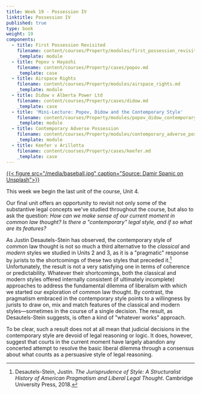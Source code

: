 ```yaml
---
title: Week 19 - Possession IV
linktitle: Possession IV
published: true
type: book
weight: 19
components:
  - title: First Possession Revisited
    filename: content/courses/Property/modules/first_possession_revisited.md
    _template: module
  - title: Popov v Hayashi
    filename: content/courses/Property/cases/popov.md
    _template: case
  - title: Airspace Rights
    filename: content/courses/Property/modules/airspace_rights.md
    _template: module
  - title: Didow v Alberta Power Ltd
    filename: content/courses/Property/cases/didow.md
    _template: case
  - title: 'Mini-Lecture: Popov, Didow and the Contemporary Style'
    filename: content/courses/Property/modules/popov_didow_contemporary_style_lecture.md
    _template: module
  - title: Contemporary Adverse Possession
    filename: content/courses/Property/modules/contemporary_adverse_possession.md
    _template: module
  - title: Keefer v Arillotta
    filename: content/courses/Property/cases/keefer.md
    _template: case
---
```






[{{< figure src="/media/baseball.jpg" caption="Source: Damir Spanic on Unsplash">}}](https://unsplash.com/photos/nRd4uayGSK8)

This week we begin the last unit of the course, Unit 4. 

Our final unit offers an opportunity to revisit not only some of the substantive legal concepts we've studied throughout the course, but also to ask the question: *How can we make sense of our current moment in common law thought? Is there a "contemporary" legal style, and if so what are its features?*

As Justin Desautels-Stein has observed, the contemporary style of common law thought is not so much a third alternative to the *classical* and *modern* styles we studied in Units 2 and 3, as it is a "pragmatic" response by jurists to the shortcomings of these two styles that preceded it.[^stein2018] Unfortunately, the result is not a very satisfying one in terms of coherence or predictability. Whatever their shortcomings, both the classical and modern styles offered internally consistent (if ultimately incomplete) approaches to address the fundamental dilemma of liberalism with which we started our exploration of common law thought. By contrast, the pragmatism embraced in the contemporary style points to a willingness by jurists to draw on, mix and match features of the classical and modern styles—sometimes in the course of a single decision. The result, as Desautels-Stein suggests, is often a kind of "whatever works" approach. 

To be clear, such a result does not at all mean that judicial decisions in the contemporary style are devoid of legal reasoning or logic. It does, however, suggest that courts in the current moment have largely abandon any concerted attempt to resolve the basic liberal dilemma through a consensus about what counts as a persuasive style of legal reasoning.

[^stein2018]: Desautels-Stein, Justin. *The Jurisprudence of Style: A Structuralist History of American Pragmatism and Liberal Legal Thought*. Cambridge University Press, 2018.
